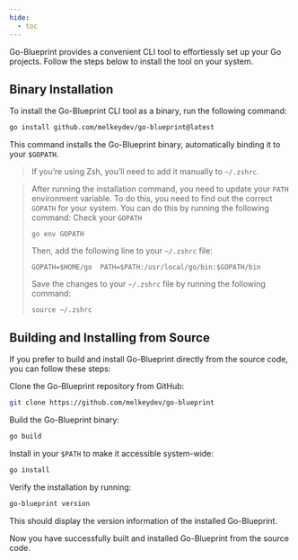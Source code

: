 ```yaml
---
hide:
  - toc
---
```


Go-Blueprint provides a convenient CLI tool to effortlessly set up your Go projects. Follow the steps below to install the tool on your system.

## Binary Installation

To install the Go-Blueprint CLI tool as a binary, run the following command:

```sh
go install github.com/melkeydev/go-blueprint@latest
```

This command installs the Go-Blueprint binary, automatically binding it to your `$GOPATH`.

> If you’re using Zsh, you’ll need to add it manually to `~/.zshrc`.

> After running the installation command, you need to update your `PATH` environment variable. To do this, you need to find out the correct `GOPATH` for your system. You can do this by running the following command:
> Check your `GOPATH`
>
> ```
> go env GOPATH
> ```
>
> Then, add the following line to your `~/.zshrc` file:
>
> ```
> GOPATH=$HOME/go  PATH=$PATH:/usr/local/go/bin:$GOPATH/bin
> ```
>
> Save the changes to your `~/.zshrc` file by running the following command:
>
> ```
> source ~/.zshrc
> ```

## Building and Installing from Source

If you prefer to build and install Go-Blueprint directly from the source code, you can follow these steps:

Clone the Go-Blueprint repository from GitHub:

```sh
git clone https://github.com/melkeydev/go-blueprint
```

Build the Go-Blueprint binary:

```sh
go build
```

Install in your `$PATH` to make it accessible system-wide:

```sh
go install
```

Verify the installation by running:

```sh
go-blueprint version
```

This should display the version information of the installed Go-Blueprint.

Now you have successfully built and installed Go-Blueprint from the source code.
